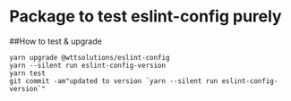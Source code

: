 # Package to test eslint-config purely

##How to test & upgrade

```
yarn upgrade @wttsolutions/eslint-config
yarn --silent run eslint-config-version
yarn test
git commit -am"updated to version `yarn --silent run eslint-config-version`"
```

